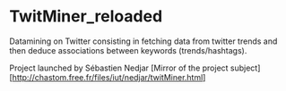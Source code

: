 TwitMiner\_reloaded
===================

Datamining on Twitter consisting in fetching data from
twitter trends and then deduce associations between keywords 
(trends/hashtags).

Project launched by Sébastien Nedjar
[Mirror of the project subject][http://chastom.free.fr/files/iut/nedjar/twitMiner.html]
